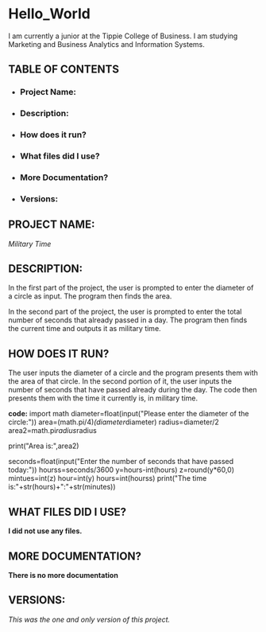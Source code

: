 # Hello_World
I am currently a junior at the Tippie College of Business. I am studying Marketing and Business Analytics and Information Systems.

## TABLE OF CONTENTS
- ### Project Name: 
- ### Description: 
- ### How does it run?
- ### What files did I use?
- ### More Documentation? 
- ### Versions: 

## PROJECT NAME:
*Military Time*

## DESCRIPTION:
In the first part of the project, the user is prompted to enter the diameter of a circle as input. The program then finds the area.

In the second part of the project, the user is prompted to enter the total number of seconds that already passed in a day.
The program then finds the current time and outputs it as military time.

## HOW DOES IT RUN?
The user inputs the diameter of a circle and the program presents them with the area of that circle. In the second portion of it, the user inputs the number of seconds that have passed already during the day. The code then presents them with the time it currently is, in military time.


**code:**
import math
diameter=float(input("Please enter the diameter of the circle:"))
area=(math.pi/4)*(diameter*diameter)
radius=diameter/2
area2=math.pi*radius*radius

print("Area is:",area2)


seconds=float(input("Enter the number of seconds that have passed today:"))
hourss=seconds/3600
y=hours-int(hours)
z=round(y*60,0)
mintues=int(z)
hour=int(y)
hours=int(hourss)
print("The time is:"+str(hours)+":"+str(minutes))

## WHAT FILES DID I USE?
**I did not use any files.**

## MORE DOCUMENTATION?
**There is no more documentation**

## VERSIONS:
*This was the one and only version of this project.*
